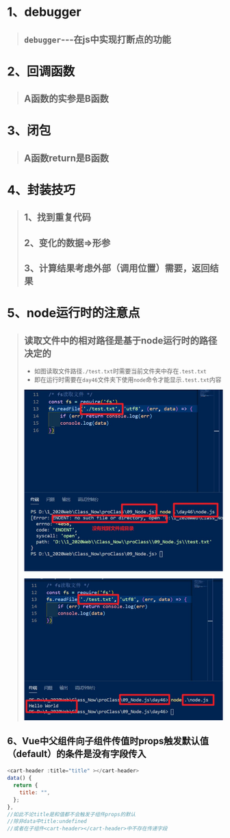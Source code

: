 # 1、debugger

> ## `debugger`---在js中实现打断点的功能

# 2、回调函数

> ## A函数的实参是B函数

# 3、闭包

> ## A函数return是B函数

# 4、封装技巧

> ## 1、找到重复代码
>
> ## 2、变化的数据=>形参
>
> ## 3、计算结果考虑外部（调用位置）需要，返回结果

# 5、node运行时的注意点

> ## 读取文件中的相对路径是基于node运行时的路径决定的
>
> - 如图读取文件路径`./test.txt`时需要当前文件夹中存在`.test.txt`
> - 即在运行时需要在`day46`文件夹下使用`node`命令才能显示`.test.txt`内容
>
> ![node运行路径err](./image/node运行路径err.jpg)
>
> ![node运行路径](./image/node运行路径.jpg)

## 6、Vue中父组件向子组件传值时props触发默认值（default）的条件是没有字段传入

```js
<cart-header :title="title" ></cart-header>
data() {
  return {
    title: "",
  };
},
//如此不论title是和值都不会触发子组件props的默认
//除非data中title:undefined
//或者在子组件<cart-header></cart-header>中不存在传递字段
```

